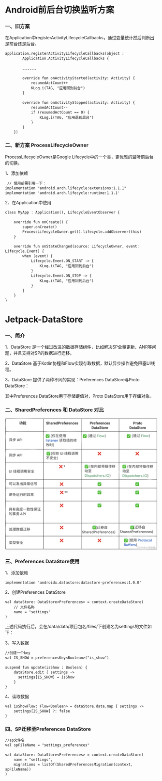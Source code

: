 # Android前后台切换监听方案

### 一、旧方案

在Application中registerActivityLifecycleCallbacks，通过变量统计然后判断出是前台还是后台。

    application.registerActivityLifecycleCallbacks(object :
            Application.ActivityLifecycleCallbacks {

            、、、、、、、、

            override fun onActivityStarted(activity: Activity) {
                resumedActCount++
                KLog.i(TAG, "应用回到前台")
            }

            override fun onActivityStopped(activity: Activity) {
                resumedActCount--
                if (resumedActCount == 0) {
                    KLog.i(TAG, "应用退到后台")
                }
            }
        })




### 二、新方案 ProcessLifecycleOwner

ProcessLifecycleOwner是Google Lifecycle中的一个类，更优雅的监听前后台的切换。


1、添加依赖

     // 使用前需引用一下：
    implementation "android.arch.lifecycle:extensions:1.1.1"
	implementation 'android.arch.lifecycle:runtime:1.1.1'


2、在Application中使用


    class MyApp : Application(), LifecycleEventObserver {

    	override fun onCreate() {
        	super.onCreate()
        	ProcessLifecycleOwner.get().lifecycle.addObserver(this)
    	}

    	override fun onStateChanged(source: LifecycleOwner, event: Lifecycle.Event) {
        	when (event) {
            	Lifecycle.Event.ON_START -> {
                	KLog.i(TAG, "应用回到前台")
            	}
            	Lifecycle.Event.ON_STOP -> {
                	KLog.i(TAG, "应用回到后台")
            	}
        	}
    	}
    }




# Jetpack-DataStore

### 一、简介
1、DataStore 是一个经过改进的数据存储组件，比如解决SP全量更新、ANR等问题，并且支持对SP的数据进行迁移。

2、DataStore 基于Kotlin协程和Flow实现存取数据，默认异步操作避免阻塞UI线程。

3、DataStore 提供了两种不同的实现：Preferences DataStore与Proto DataStore：

其中Preferences DataStore用于存储键值对，Proto DataStore用于存储对象。

### 二、SharedPreferences 和 DataStore 对比

![](data1.png)

### 三、Preferences DataStore使用

1、添加依赖

    implementation 'androidx.datastore:datastore-preferences:1.0.0'

2、创建Preferences DataStore

    val dataStore: DataStore<Preferences> = context.createDataStore(
    	// 文件名称
    	name = "settings"
    )

上述代码执行后，会在/data/data/项目包名/files/下创建名为settings的文件如下：

3、写入数据

    //创建一个key
    val IS_SHOW = preferencesKey<Boolean>("is_show")

    suspend fun update(isShow : Boolean) {
        dataStore.edit { settings ->
          settings[IS_SHOW] = isShow
        }
    }

4、读取数据

    val isShowFlow: Flow<Boolean> = dataStore.data.map { settings ->
        settings[IS_SHOW] ?: false
    }

### 四、SP迁移至Preferences DataStore

	//sp文件名
    val spFileName = "settings_preferences"

    val dataStore: DataStore<Preferences> = context.createDataStore(
        name = "settings",
        migrations = listOf(SharedPreferencesMigration(context, spFileName))
    )
